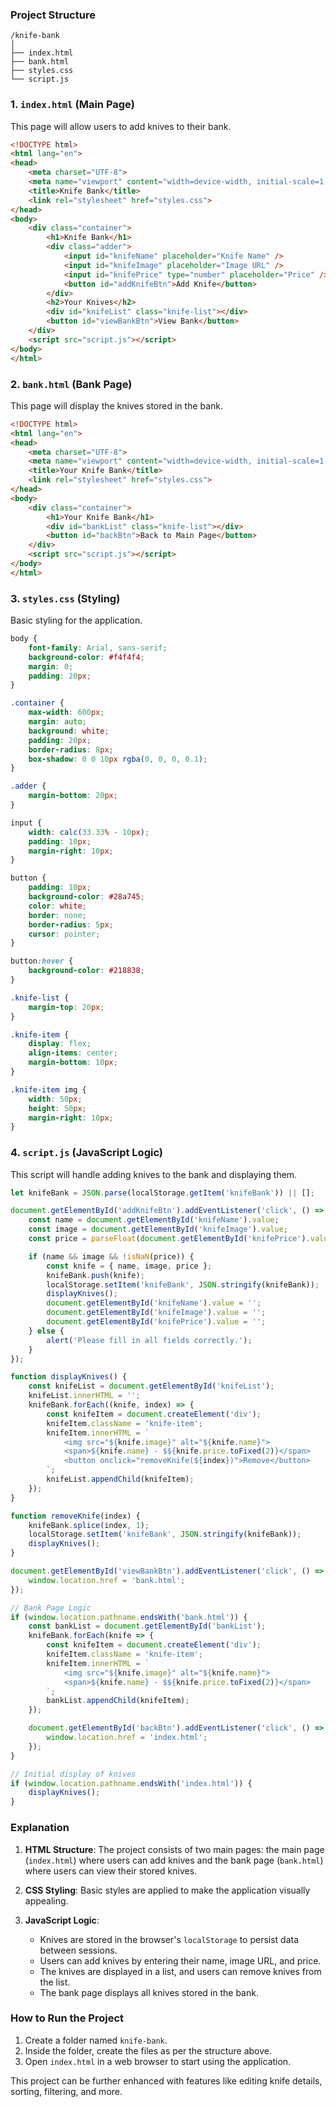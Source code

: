 ### Project Structure

```
/knife-bank
│
├── index.html
├── bank.html
├── styles.css
└── script.js
```

### 1. `index.html` (Main Page)

This page will allow users to add knives to their bank.

```html
<!DOCTYPE html>
<html lang="en">
<head>
    <meta charset="UTF-8">
    <meta name="viewport" content="width=device-width, initial-scale=1.0">
    <title>Knife Bank</title>
    <link rel="stylesheet" href="styles.css">
</head>
<body>
    <div class="container">
        <h1>Knife Bank</h1>
        <div class="adder">
            <input id="knifeName" placeholder="Knife Name" />
            <input id="knifeImage" placeholder="Image URL" />
            <input id="knifePrice" type="number" placeholder="Price" />
            <button id="addKnifeBtn">Add Knife</button>
        </div>
        <h2>Your Knives</h2>
        <div id="knifeList" class="knife-list"></div>
        <button id="viewBankBtn">View Bank</button>
    </div>
    <script src="script.js"></script>
</body>
</html>
```

### 2. `bank.html` (Bank Page)

This page will display the knives stored in the bank.

```html
<!DOCTYPE html>
<html lang="en">
<head>
    <meta charset="UTF-8">
    <meta name="viewport" content="width=device-width, initial-scale=1.0">
    <title>Your Knife Bank</title>
    <link rel="stylesheet" href="styles.css">
</head>
<body>
    <div class="container">
        <h1>Your Knife Bank</h1>
        <div id="bankList" class="knife-list"></div>
        <button id="backBtn">Back to Main Page</button>
    </div>
    <script src="script.js"></script>
</body>
</html>
```

### 3. `styles.css` (Styling)

Basic styling for the application.

```css
body {
    font-family: Arial, sans-serif;
    background-color: #f4f4f4;
    margin: 0;
    padding: 20px;
}

.container {
    max-width: 600px;
    margin: auto;
    background: white;
    padding: 20px;
    border-radius: 8px;
    box-shadow: 0 0 10px rgba(0, 0, 0, 0.1);
}

.adder {
    margin-bottom: 20px;
}

input {
    width: calc(33.33% - 10px);
    padding: 10px;
    margin-right: 10px;
}

button {
    padding: 10px;
    background-color: #28a745;
    color: white;
    border: none;
    border-radius: 5px;
    cursor: pointer;
}

button:hover {
    background-color: #218838;
}

.knife-list {
    margin-top: 20px;
}

.knife-item {
    display: flex;
    align-items: center;
    margin-bottom: 10px;
}

.knife-item img {
    width: 50px;
    height: 50px;
    margin-right: 10px;
}
```

### 4. `script.js` (JavaScript Logic)

This script will handle adding knives to the bank and displaying them.

```javascript
let knifeBank = JSON.parse(localStorage.getItem('knifeBank')) || [];

document.getElementById('addKnifeBtn').addEventListener('click', () => {
    const name = document.getElementById('knifeName').value;
    const image = document.getElementById('knifeImage').value;
    const price = parseFloat(document.getElementById('knifePrice').value);

    if (name && image && !isNaN(price)) {
        const knife = { name, image, price };
        knifeBank.push(knife);
        localStorage.setItem('knifeBank', JSON.stringify(knifeBank));
        displayKnives();
        document.getElementById('knifeName').value = '';
        document.getElementById('knifeImage').value = '';
        document.getElementById('knifePrice').value = '';
    } else {
        alert('Please fill in all fields correctly.');
    }
});

function displayKnives() {
    const knifeList = document.getElementById('knifeList');
    knifeList.innerHTML = '';
    knifeBank.forEach((knife, index) => {
        const knifeItem = document.createElement('div');
        knifeItem.className = 'knife-item';
        knifeItem.innerHTML = `
            <img src="${knife.image}" alt="${knife.name}">
            <span>${knife.name} - $${knife.price.toFixed(2)}</span>
            <button onclick="removeKnife(${index})">Remove</button>
        `;
        knifeList.appendChild(knifeItem);
    });
}

function removeKnife(index) {
    knifeBank.splice(index, 1);
    localStorage.setItem('knifeBank', JSON.stringify(knifeBank));
    displayKnives();
}

document.getElementById('viewBankBtn').addEventListener('click', () => {
    window.location.href = 'bank.html';
});

// Bank Page Logic
if (window.location.pathname.endsWith('bank.html')) {
    const bankList = document.getElementById('bankList');
    knifeBank.forEach(knife => {
        const knifeItem = document.createElement('div');
        knifeItem.className = 'knife-item';
        knifeItem.innerHTML = `
            <img src="${knife.image}" alt="${knife.name}">
            <span>${knife.name} - $${knife.price.toFixed(2)}</span>
        `;
        bankList.appendChild(knifeItem);
    });

    document.getElementById('backBtn').addEventListener('click', () => {
        window.location.href = 'index.html';
    });
}

// Initial display of knives
if (window.location.pathname.endsWith('index.html')) {
    displayKnives();
}
```

### Explanation

1. **HTML Structure**: The project consists of two main pages: the main page (`index.html`) where users can add knives and the bank page (`bank.html`) where users can view their stored knives.

2. **CSS Styling**: Basic styles are applied to make the application visually appealing.

3. **JavaScript Logic**:
   - Knives are stored in the browser's `localStorage` to persist data between sessions.
   - Users can add knives by entering their name, image URL, and price.
   - The knives are displayed in a list, and users can remove knives from the list.
   - The bank page displays all knives stored in the bank.

### How to Run the Project

1. Create a folder named `knife-bank`.
2. Inside the folder, create the files as per the structure above.
3. Open `index.html` in a web browser to start using the application.

This project can be further enhanced with features like editing knife details, sorting, filtering, and more.